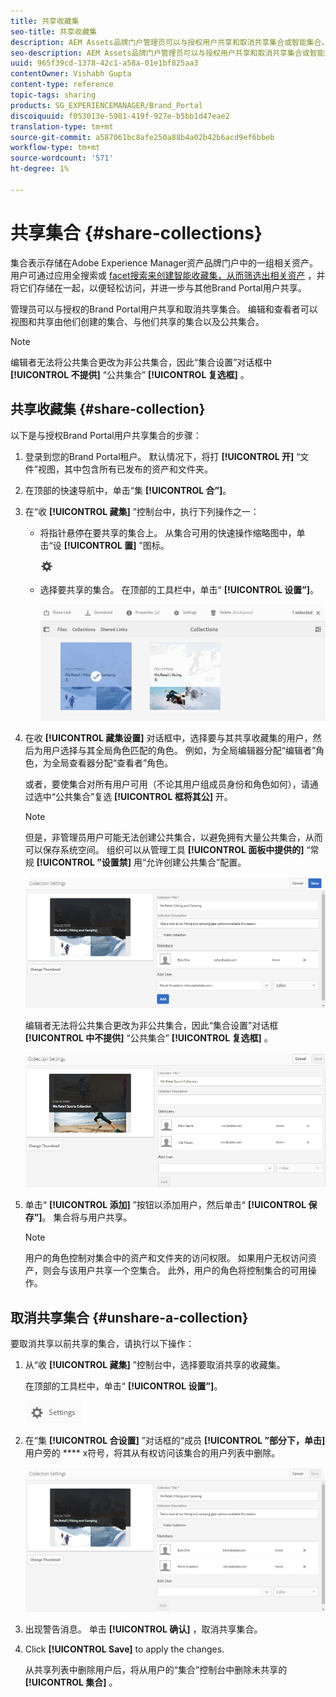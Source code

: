 ```yaml
---
title: 共享收藏集
seo-title: 共享收藏集
description: AEM Assets品牌门户管理员可以与授权用户共享和取消共享集合或智能集合。 编辑只能视图和共享由他们创建的集合、与他们共享的集合以及公共集合。
seo-description: AEM Assets品牌门户管理员可以与授权用户共享和取消共享集合或智能集合。 编辑只能视图和共享由他们创建的集合、与他们共享的集合以及公共集合。
uuid: 965f39cd-1378-42c1-a58a-01e1bf825aa3
contentOwner: Vishabh Gupta
content-type: reference
topic-tags: sharing
products: SG_EXPERIENCEMANAGER/Brand_Portal
discoiquuid: f053013e-5981-419f-927e-b5bb1d47eae2
translation-type: tm+mt
source-git-commit: a587061bc8afe250a88b4a02b42b6acd9ef6bbeb
workflow-type: tm+mt
source-wordcount: '571'
ht-degree: 1%

---
```



# 共享集合 {#share-collections}

集合表示存储在Adobe Experience Manager资产品牌门户中的一组相关资产。 用户可通过应用全搜索或 [facet搜索来创建智能收藏集，从而筛选出相关资产](brand-portal-searching.md) ，并将它们存储在一起，以便轻松访问，并进一步与其他Brand Portal用户共享。

管理员可以与授权的Brand Portal用户共享和取消共享集合。 编辑和查看者可以视图和共享由他们创建的集合、与他们共享的集合以及公共集合。

>[!NOTE]
>
>编辑者无法将公共集合更改为非公共集合，因此“集合设置”对话框中 **[!UICONTROL 不提供]** “公共集合” **[!UICONTROL 复选框]** 。

## 共享收藏集 {#share-collection}

以下是与授权Brand Portal用户共享集合的步骤：

1. 登录到您的Brand Portal租户。 默认情况下，将打 **[!UICONTROL 开]** “文件”视图，其中包含所有已发布的资产和文件夹。

1. 在顶部的快速导航中，单击“集 **[!UICONTROL 合”]**。

1. 在“收 **[!UICONTROL 藏集]** ”控制台中，执行下列操作之一：

   * 将指针悬停在要共享的集合上。 从集合可用的快速操作缩略图中，单击“设 **[!UICONTROL 置]** ”图标。

      ![](assets/settings-icon.png)

   * 选择要共享的集合。 在顶部的工具栏中，单击“ **[!UICONTROL 设置”]**。

      ![](assets/collection-console.png)

1. 在收 **[!UICONTROL 藏集设置]** 对话框中，选择要与其共享收藏集的用户，然后为用户选择与其全局角色匹配的角色。 例如，为全局编辑器分配“编辑者”角色，为全局查看器分配“查看者”角色。

   或者，要使集合对所有用户可用（不论其用户组成员身份和角色如何），请通过选中“公共集合”复选 **[!UICONTROL 框将其公]** 开。

   >[!NOTE]
   >
   >但是，非管理员用户可能无法创建公共集合，以避免拥有大量公共集合，从而可以保存系统空间。 组织可以从管理工具 **[!UICONTROL 面板中提供的]** “常规 **[!UICONTROL ”设置禁]** 用“允许创建公共集合”配置。

   ![](assets/collection_sharingadduser.png)

   编辑者无法将公共集合更改为非公共集合，因此“集合设置”对话框 **[!UICONTROL 中不提供]** “公共集合” **[!UICONTROL 复选框]** 。

   ![](assets/collection-setting-editor.png)

1. 单击“ **[!UICONTROL 添加]** ”按钮以添加用户，然后单击“ **[!UICONTROL 保存”]**。 集合将与用户共享。

   >[!NOTE]
   >
   >用户的角色控制对集合中的资产和文件夹的访问权限。 如果用户无权访问资产，则会与该用户共享一个空集合。 此外，用户的角色将控制集合的可用操作。

## 取消共享集合 {#unshare-a-collection}

要取消共享以前共享的集合，请执行以下操作：

1. 从“收 **[!UICONTROL 藏集]** ”控制台中，选择要取消共享的收藏集。

   在顶部的工具栏中，单击“ **[!UICONTROL 设置”]**。

   ![](assets/collection_settings.png)

1. 在“集 **[!UICONTROL 合设置]** ”对话框的“成员 **[!UICONTROL ”部分下，单击]** 用户旁的 **** x符号，将其从有权访问该集合的用户列表中删除。

   ![](assets/unshare_collection.png)

1. 出现警告消息。 单击 **[!UICONTROL 确认]** ，取消共享集合。

1. Click **[!UICONTROL Save]** to apply the changes.

   从共享列表中删除用户后，将从用户的“集合”控制台中删除未共享的 **[!UICONTROL 集合]** 。

<!--
1. Click the overlay icon on the left, and choose **[!UICONTROL Navigation]**.

   ![](assets/contenttree-1.png)

1. From the siderail on the left, click **[!UICONTROL Collections]**.

   ![](assets/access_collections.png)

1. From the **[!UICONTROL Collections]** console, do one of the following:

    * Hover the pointer over the collection you want to share. From the quick action thumbnails available for the collection, click the **[!UICONTROL Settings]** icon.

   ![](assets/settings_thumbnail.png)

    * Select the collection you want to share. From the toolbar at the top, click **[!UICONTROL Settings]**.
    
   ![](assets/collection-sharing.png)

1. In the [!UICONTROL Collection Settings] dialog box, select the users or groups with whom you want to share the collection and select the role for a user or a group to match their global role. For example, assign the Editor role to a global editor, the Viewer role to a global viewer.

   Alternatively, to make the collection available to all users irrespective of their group membership and role, make it public by selecting the **[!UICONTROL Public Collection]** check-box.

   >[!NOTE]
   >
   >However, non-admin users can be restricted from creating public collections, to avoid having numerous public collections so that system space can be saved. Organizations can disable the **[!UICONTROL Allow public collections creation]** configuration from [!UICONTROL General] settings available in admin tools panel.

   ![](assets/collection_sharingadduser.png)

   Editors cannot change a public collection to a non-public collection and, therefore, do not have **[!UICONTROL Public Collection]** check-box available in **[!UICONTROL Collection Settings]** dialog.

   ![](assets/collection-setting-editor.png)

1. Select **[!UICONTROL Add]**, and then **[!UICONTROL Save]**. The collection is shared with the chosen users.

   >[!NOTE]
   >
   >A user's role governs access to the assets and folders inside a collection. If a user does not have access to assets, an empty collection is shared with the user. Also, a user's role governs the actions available for collections.

## Unshare a collection {#unshare-a-collection}

To unshare a previously shared collection, do the following:

1. From the **[!UICONTROL Collections]** console, select the collection you want to unshare.

   In the toolbar, click **[!UICONTROL Settings]**.

   ![](assets/collection_settings.png)

1. On the **[!UICONTROL Collection Settings]** dialog box, under **[!UICONTROL Members]**, click the **[!UICONTROL x]** symbol next to users or groups to remove them from the list of users you shared the collection with.

   ![](assets/unshare_collection.png)

1. In the warning message box, click **[!UICONTROL Confirm]** to confirm unshare.

   Click **[!UICONTROL Save]**.

1. Log in to Brand Portal with the credentials of the user you removed from the shared list. The collection is removed from the **[!UICONTROL Collections]** console.
-->